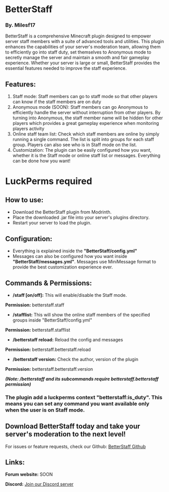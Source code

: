 # BetterStaff
### By. Milesf17

BetterStaff is a comprehensive Minecraft plugin designed to empower server staff members with a suite of advanced tools and utilities. This plugin enhances the capabilities of your server's moderation team, allowing them to efficiently go into staff duty, set themselves to Anonymous mode to secretly manage the server and maintain a smooth and fair gameplay experience. Whether your server is large or small, BetterStaff provides the essential features needed to improve the staff experience.

## Features:

1. Staff mode:
Staff members can go to staff mode so that other players can know if the staff members are on duty
2. Anonymous mode (SOON):
Staff members can go Anonymous to efficiently handle the server without interruption from other players. By turning into Anonymous, the staff member name will be hidden for other players which provides a great gameplay experience when monitoring players activity
3. Online staff team list:
Check which staff members are online by simply running a single command. The list is split into groups for each staff group. Players can also see who is in Staff mode on the list.
4. Customization:
The plugin can be easily configured how you want, whether it is the Staff mode or online staff list or messages. Everything can be done how you want!

# LuckPerms required

## How to use:
- Download the BetterStaff plugin from Modrinth.
- Place the downloaded .jar file into your server's plugins directory.
- Restart your server to load the plugin.

## Configuration:

- Everything is explained inside the **"BetterStaff/config.yml"**
- Messages can also be configured how you want inside **"BetterStaff/messages.yml"**. Messages use MiniMessage format to provide the best customization experience ever.

## Commands & Permissions:

- **/staff [on/off]:** This will enable/disable the Staff mode.

**Permission:** betterstaff.staff

- **/stafflist:** This will show the online staff members of the specified groups inside "BetterStaff/config.yml"

**Permission:** betterstaff.stafflist

- **/betterstaff reload:** Reload the config and messages

**Permission:** betterstaff.betterstaff.reload

- **/betterstaff version:** Check the author, version of the plugin

**Permission:** betterstaff.betterstaff.version

**_(Note: /betterstaff and its subcommands require betterstaff.betterstaff permission)_**

### The plugin add a luckperms context "betterstaff:is_duty". This means you can set any command you want available only when the user is on Staff mode.

## Download BetterStaff today and take your server's moderation to the next level!

For issues or feature requests, check our Github: [BetterStaff Github](https://github.com/milesf17/BetterStaff)

## Links:

**Forum website:** SOON

**Discord:** [Join our Discord server](https://discord.gg/FKbGjfJVps)
